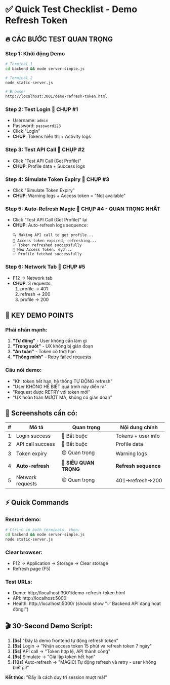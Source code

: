 # ✅ Quick Test Checklist - Demo Refresh Token

## 🔥 CÁC BƯỚC TEST QUAN TRỌNG

### Step 1: Khởi động Demo
```bash
# Terminal 1
cd backend && node server-simple.js

# Terminal 2  
node static-server.js

# Browser
http://localhost:3001/demo-refresh-token.html
```

### Step 2: Test Login 📸 **CHỤP #1**
- Username: `admin`
- Password: `password123`
- Click "Login"
- **CHỤP**: Tokens hiển thị + Activity logs

### Step 3: Test API Call 📸 **CHỤP #2** 
- Click "Test API Call (Get Profile)"
- **CHỤP**: Profile data + Success logs

### Step 4: Simulate Token Expiry 📸 **CHỤP #3**
- Click "Simulate Token Expiry"
- **CHỤP**: Warning logs + Access token = "Not available"

### Step 5: Auto-Refresh Magic 📸 **CHỤP #4 - QUAN TRỌNG NHẤT**
- Click "Test API Call (Get Profile)" lại
- **CHỤP**: Auto-refresh logs sequence:
  ```
  🔍 Making API call to get profile...
  🔄 Access token expired, refreshing...
  ✅ Token refreshed successfully  
  🔑 New Access Token: eyJ...
  ✅ Profile fetched successfully
  ```

### Step 6: Network Tab 📸 **CHỤP #5**
- F12 → Network tab
- **CHỤP**: 3 requests:
  1. profile → 401
  2. refresh → 200  
  3. profile → 200

## 🎯 KEY DEMO POINTS

### Phải nhấn mạnh:
1. **"Tự động"** - User không cần làm gì
2. **"Trong suốt"** - UX không bị gián đoạn  
3. **"An toàn"** - Token có thời hạn
4. **"Thông minh"** - Retry failed requests

### Câu nói demo:
- "Khi token hết hạn, hệ thống TỰ ĐỘNG refresh"
- "User KHÔNG HỀ BIẾT quá trình này diễn ra"  
- "Request được RETRY với token mới"
- "UX hoàn toàn MƯỢT MÀ, không có gián đoạn"

## 📱 Screenshots cần có:

| # | Mô tả | Quan trọng | Nội dung chính |
|---|-------|------------|----------------|
| 1 | Login success | 🔴 Bắt buộc | Tokens + user info |
| 2 | API call success | 🔴 Bắt buộc | Profile data |  
| 3 | Token expiry | 🟡 Quan trọng | Warning logs |
| 4 | **Auto-refresh** | 🔴 **SIÊU QUAN TRỌNG** | **Refresh sequence** |
| 5 | Network requests | 🟡 Quan trọng | 401→refresh→200 |

## ⚡ Quick Commands

### Restart demo:
```bash
# Ctrl+C in both terminals, then:
cd backend && node server-simple.js
node static-server.js
```

### Clear browser:
- F12 → Application → Storage → Clear storage
- Refresh page (F5)

### Test URLs:
- Demo: http://localhost:3001/demo-refresh-token.html
- API: http://localhost:5000
- Health: http://localhost:5000/ (should show "✅ Backend API đang hoạt động!")

## 🎬 30-Second Demo Script:

1. **[5s]** "Đây là demo frontend tự động refresh token"
2. **[5s]** Login → "Nhận access token 15 phút và refresh token 7 ngày"  
3. **[5s]** API call → "Token hợp lệ, API thành công"
4. **[5s]** Simulate → "Giả lập token hết hạn"
5. **[10s]** Auto-refresh → "MAGIC! Tự động refresh và retry - user không biết gì!"

**Kết thúc:** "Đây là cách duy trì session mượt mà!"